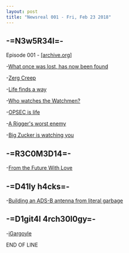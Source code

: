 ```yaml
---
layout: post
title: "Newsreal 001 - Fri, Feb 23 2018"
---
```


## -=N3w5R34l=-

Episode 001 - [\[archive.org\]][001-archive]

-[What once was lost, has now been found][st-001-01]

-[Zerg Creep][st-001-02]

-[Life finds a way][st-001-03]

-[Who watches the Watchmen?][st-001-04]

-[OPSEC is life][st-001-05]

-[A Rigger's worst enemy][st-001-06]

-[Big Zucker is watching you][st-001-07]



## -=R3C0M3D14=-

-[From the Future With Love][rc-001-01]


## -=D41ly h4cks=-

-[Building an ADS-B antenna from literal garbage][dh-001-01]

## -=D1git4l 4rch30l0gy=-

-[iGargoyle][da-001-01]

END OF LINE

[001-archive]: https://archive.org/details/NewsReal2018001
[st-001-01]: https://skyriddles.wordpress.com/2018/01/21/nasas-long-dead-image-satellite-is-alive/
[st-001-02]: http://www.popularmechanics.com/technology/infrastructure/a15855951/embedding-fungus-concrete-material-self-healing/
[st-001-03]: https://thehackernews.com/2018/02/airgap-computer-hacking.htm
[st-001-04]: https://boingboing.net/2018/01/30/bylock-tick-tock.html
[st-001-05]: https://www.technologyreview.com/s/610090/stravas-privacy-pr-nightmare-shows-why-you-cant-trust-social-fitness-apps-to-protect-your/
[st-001-06]: http://www.abnnewswire.net/press/en/92055/DroneShield-Ltd-(ASX-DRO)-United-States-Canada-Joint-Certification-Program-DD2345-92055.html
[st-001-07]: http://techcrunch.com/2018/02/12/facebook-starts-pushing-its-data-tracking-onavo-vpn-within-its-main-mobile-app/
[rc-001-01]: https://youtu.be/Eo2OQsPDwBI
[dh-001-01]: https://hackaday.com/2018/01/23/an-ads-b-antenna-built-from-actual-garbage/
[da-001-01]: https://web.archive.org/web/20110716055510/http://igargoyle.com/
